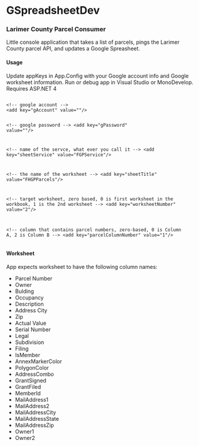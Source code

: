 GSpreadsheetDev
===============
<h3>Larimer County Parcel Consumer</h3>
<p>Little console application that takes a list of parcels, pings the Larimer County parcel API, and updates a Google Spreasheet. 
</p>

<h4>Usage</h4>
<p>Update appKeys in App.Config with your Google account info and Google worksheet information. Run or debug app in Visual Studio or MonoDevelop. Requires ASP.NET 4</p>
<pre><code>
&lt;!-- google account --&gt;
&lt;add key="gAccount" value=""/&gt;

&lt;!-- google password --&gt;
&lt;add key="gPassword" value=""/&gt;

&lt;!-- name of the servce, what ever you call it --&gt;
&lt;add key="sheetService" value="FGPService"/&gt;

&lt;!-- the name of the worksheet --&gt;
&lt;add key="sheetTitle" value="FHGPParcels"/&gt;

&lt;!-- target worksheet, zero based, 0 is first worksheet in the workbook, 1 is the 2nd worksheet --&gt;
&lt;add key="worksheetNumber" value="2"/&gt;

&lt;!-- column that contains parcel numbers, zero-based, 0 is Column A, 2 is Column B --&gt;
&lt;add key="parcelColumnNumber" value="1"/&gt;
</code></pre>

<h4>Worksheet</h4>
<p>App expects worksheet to have the following column names:</p>
<ul>
<li>Parcel Number</li>
<li>Owner</li>	
<li>Bulding</li>	
<li>Occupancy</li> 
<li>Description</li>	
<li>Address	City</li>	
<li>Zip</li>	
<li>Actual Value</li>	
<li>Serial Number</li>	
<li>Legal	</li>
<li>Subdivision</li>	
<li>Filing</li>	
<li>IsMember</li>	
<li>AnnexMarkerColor</li>	
<li>PolygonColor</li>	
<li>AddressCombo</li>	
<li>GrantSigned</li>	
<li>GrantFiled</li>	
<li>MemberId</li>	
<li>MailAddress1</li>	
<li>MailAddress2</li>	
<li>MailAddressCity</li>	
<li>MailAddressState</li>	
<li>MailAddressZip</li>	
<li>Owner1</li>	
<li>Owner2</li>
</ul>
